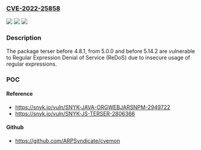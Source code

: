 ### [CVE-2022-25858](https://cve.mitre.org/cgi-bin/cvename.cgi?name=CVE-2022-25858)
![](https://img.shields.io/static/v1?label=Product&message=terser&color=blue)
![](https://img.shields.io/static/v1?label=Version&message=%3C%204.8.1%20&color=brighgreen)
![](https://img.shields.io/static/v1?label=Vulnerability&message=Regular%20Expression%20Denial%20of%20Service%20(ReDoS)&color=brighgreen)

### Description

The package terser before 4.8.1, from 5.0.0 and before 5.14.2 are vulnerable to Regular Expression Denial of Service (ReDoS) due to insecure usage of regular expressions.

### POC

#### Reference
- https://snyk.io/vuln/SNYK-JAVA-ORGWEBJARSNPM-2949722
- https://snyk.io/vuln/SNYK-JS-TERSER-2806366

#### Github
- https://github.com/ARPSyndicate/cvemon

